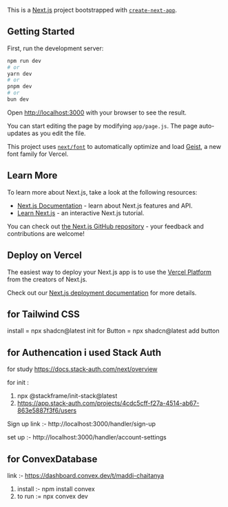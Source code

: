This is a [Next.js](https://nextjs.org) project bootstrapped with [`create-next-app`](https://github.com/vercel/next.js/tree/canary/packages/create-next-app).

## Getting Started

First, run the development server:

```bash
npm run dev
# or
yarn dev
# or
pnpm dev
# or
bun dev
```

Open [http://localhost:3000](http://localhost:3000) with your browser to see the result.

You can start editing the page by modifying `app/page.js`. The page auto-updates as you edit the file.

This project uses [`next/font`](https://nextjs.org/docs/app/building-your-application/optimizing/fonts) to automatically optimize and load [Geist](https://vercel.com/font), a new font family for Vercel.

## Learn More

To learn more about Next.js, take a look at the following resources:

- [Next.js Documentation](https://nextjs.org/docs) - learn about Next.js features and API.
- [Learn Next.js](https://nextjs.org/learn) - an interactive Next.js tutorial.

You can check out [the Next.js GitHub repository](https://github.com/vercel/next.js) - your feedback and contributions are welcome!

## Deploy on Vercel

The easiest way to deploy your Next.js app is to use the [Vercel Platform](https://vercel.com/new?utm_medium=default-template&filter=next.js&utm_source=create-next-app&utm_campaign=create-next-app-readme) from the creators of Next.js.

Check out our [Next.js deployment documentation](https://nextjs.org/docs/app/building-your-application/deploying) for more details.

## for Tailwind CSS

install = npx shadcn@latest init
for Button = npx shadcn@latest add button

## for Authencation i used Stack Auth

for study https://docs.stack-auth.com/next/overview

for init :

1. npx @stackframe/init-stack@latest
2. https://app.stack-auth.com/projects/4cdc5cff-f27a-4514-ab67-863e5887f3f6/users

Sign up link :- http://localhost:3000/handler/sign-up

set up :- http://localhost:3000/handler/account-settings

## for ConvexDatabase

link :- https://dashboard.convex.dev/t/maddi-chaitanya

1. install :- npm install convex
2. to run := npx convex dev